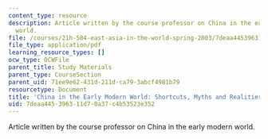 ```yaml
---
content_type: resource
description: Article written by the course professor on China in the early modern
  world.
file: /courses/21h-504-east-asia-in-the-world-spring-2003/7deaa445396311d70a37c4b53523e352_china_emod.pdf
file_type: application/pdf
learning_resource_types: []
ocw_type: OCWFile
parent_title: Study Materials
parent_type: CourseSection
parent_uid: 71ee9e62-431d-211d-ca79-3abcf4981b79
resourcetype: Document
title: 'China in the Early Modern World: Shortcuts, Myths and Realities'
uid: 7deaa445-3963-11d7-0a37-c4b53523e352
---
```

Article written by the course professor on China in the early modern world.

